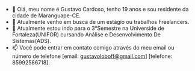 - 👋 Olá, meu nome é Gustavo Cardoso, tenho 19 anos e sou residente da cidade de Maranguape-CE.
- 👀 Atualmente venho em busca de um estágio ou trabalhos Freelancers.
- 🌱 Atualmente estou indo para o 3°Semestre na Universide de Fortaleza(UNIFOR) cursando Análise e Desenvolvimento De Sistemas(ADS).
- 📫 Você pode entrar em contato comigo através do meu email ou número de telefone [email: gustavoloboff@gmail.com] [telefone: 85992586718].
